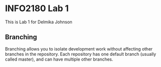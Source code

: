 # INFO2180 Lab 1

This is Lab 1 for Delmika Johnson

## Branching

Branching allows you to isolate development work without
affecting other branches in the repository. Each repository 
has one default branch (usually called master), and can 
have multiple other branches.

